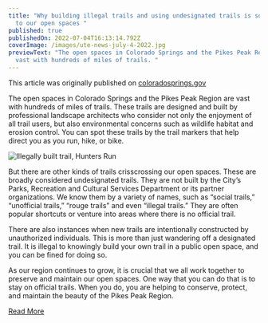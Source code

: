 ```yaml
---
title: "Why building illegal trails and using undesignated trails is so damaging
  to our open spaces "
published: true
publishedOn: 2022-07-04T16:13:14.792Z
coverImage: /images/ute-news-july-4-2022.jpg
previewText: "The open spaces in Colorado Springs and the Pikes Peak Region are
  vast with hundreds of miles of trails. "
---
```

This article was originally published on [coloradosprings.gov](https://coloradosprings.gov/podcast1-89)

The open spaces in Colorado Springs and the Pikes Peak Region are vast with hundreds of miles of trails. These trails are designed and built by professional landscape architects who consider not only the enjoyment of all trail users, but also environmental concerns such as wildlife habitat and erosion control. You can spot these trails by the trail markers that help direct you as you run, hike, or bike.

![Illegally built trail, Hunters Run](/images/ute-news-july-4-2022.jpg)

But there are other kinds of trails crisscrossing our open spaces. These are broadly considered undesignated trails. They are not built by the City’s Parks, Recreation and Cultural Services Department or its partner organizations. We know them by a variety of names, such as “social trails,” “unofficial trails,” “rouge trails” and even “illegal trails.” They are often popular shortcuts or venture into areas where there is no official trail.

There are also instances when new trails are intentionally constructed by unauthorized individuals. This is more than just wandering off a designated trail. It is illegal to knowingly build your own trail in a public open space, and you can be fined for doing so.

As our region continues to grow, it is crucial that we all work together to preserve and maintain our open spaces. One way that you can do that is to stay on official trails. When you do, you are helping to conserve, protect, and maintain the beauty of the Pikes Peak Region.



[Read More](https://coloradosprings.gov/podcast1-89)